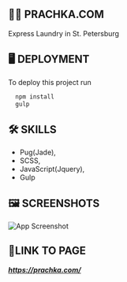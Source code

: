 
## 🧼👗 **PRACHKA.COM**

Express Laundry
in St. Petersburg
## 🖥️ **DEPLOYMENT**

To deploy this project run

```bash
  npm install
  gulp
```


## 🛠 **SKILLS**
- Pug(Jade),
- SCSS, 
- JavaScript(Jquery), 
- Gulp


## 🖼️ **SCREENSHOTS**

![App Screenshot](https://i.ibb.co/FB7ZFqm/prachka-com.jpg)


## 🔗**LINK TO PAGE**

***https://prachka.com/***

